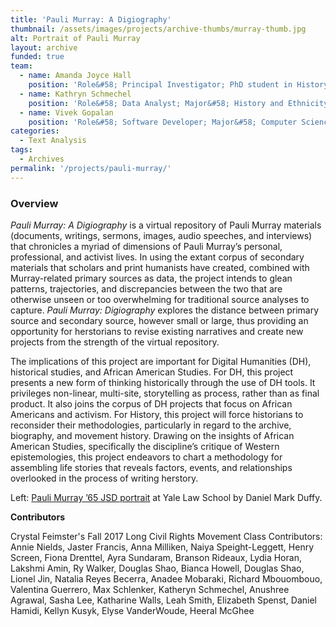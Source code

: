 ```yaml
---
title: 'Pauli Murray: A Digiography'
thumbnail: /assets/images/projects/archive-thumbs/murray-thumb.jpg
alt: Portrait of Pauli Murray
layout: archive
funded: true
team:
  - name: Amanda Joyce Hall
    position: 'Role&#58; Principal Investigator; PhD student in History and African American Studies'
  - name: Kathryn Schmechel
    position: 'Role&#58; Data Analyst; Major&#58; History and Ethnicity, Race and Migration'
  - name: Vivek Gopalan
    position: 'Role&#58; Software Developer; Major&#58; Computer Science and Statistics & Data Science'
categories:
  - Text Analysis
tags:
  - Archives
permalink: '/projects/pauli-murray/'
---
```


### Overview

*Pauli Murray: A Digiography* is a virtual repository of Pauli Murray materials (documents, writings, sermons, images, audio speeches, and interviews) that chronicles a myriad of dimensions of Pauli Murray’s personal, professional, and activist lives. In using the extant corpus of secondary materials that scholars and print humanists have created, combined with Murray-related primary sources as data, the project intends to glean patterns, trajectories, and discrepancies between the two that are otherwise unseen or too overwhelming for traditional source analyses to capture. *Pauli Murray: Digiography* explores the distance between primary source and secondary source, however small or large, thus providing an opportunity for herstorians to revise existing narratives and create new projects from the strength of the virtual repository. 

The implications of this project are important for Digital Humanities (DH), historical studies, and African American Studies. For DH, this project presents a new form of thinking historically through the use of DH tools. It privileges non-linear, multi-site, storytelling as process, rather than as final product. It also joins the corpus of DH projects that focus on African Americans and activism. For History, this project will force historians to reconsider their methodologies, particularly in regard to the archive, biography, and movement history. Drawing on the insights of African American Studies, specifically the discipline’s critique of Western epistemologies, this project endeavors to chart a methodology for assembling life stories that reveals factors, events, and relationships overlooked in the process of writing herstory.

Left: <a href="https://law.yale.edu/yls-today/news/law-school-unveils-pauli-murray-65-jsd-portrait" target="_blank">Pauli Murray &rsquo;65 JSD portrait</a> at Yale Law School by Daniel Mark Duffy.
<br>


<b>Contributors</b>

Crystal Feimster's Fall 2017 Long Civil Rights Movement Class Contributors:<br> 
Annie Nields, Jaster Francis, Anna Milliken, Naiya Speight-Leggett, Henry Screen, Fiona Drenttel, Ayra Sundaram, Branson Rideaux, Lydia Horan, Lakshmi Amin, Ry Walker, Douglas Shao, Bianca Howell, Douglas Shao, Lionel Jin, Natalia Reyes Becerra, Anadee Mobaraki, Richard Mbouombouo, Valentina Guerrero, Max Schlenker, Katheryn Schmechel, Anushree Agrawal, Sasha Lee, Katharine Walls, Leah Smith, Elizabeth Spenst, Daniel Hamidi, Kellyn Kusyk, Elyse VanderWoude, Heeral McGhee
